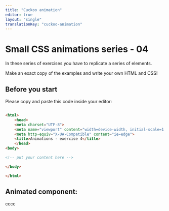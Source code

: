 ```yaml
---
title: "Cuckoo animation"
editor: true
layout: "single"
translationKey: "cuckoo-animation"
---
```


# Small CSS animations series - 04

In these series of exercises you have to replicate a series of elements.

Make an exact copy of the examples and write your own HTML and CSS!

## Before you start

Please copy and paste this code inside your editor:

```html

<html>
    <head>
    <meta charset="UTF-8">
    <meta name="viewport" content="width=device-width, initial-scale=1.0">
    <meta http-equiv="X-UA-Compatible" content="ie=edge">
    <title>Animations - exercise 4</title>
    </head>
<body>

<!-- put your content here -->

</body>

</html>
```

## Animated component:

cccc